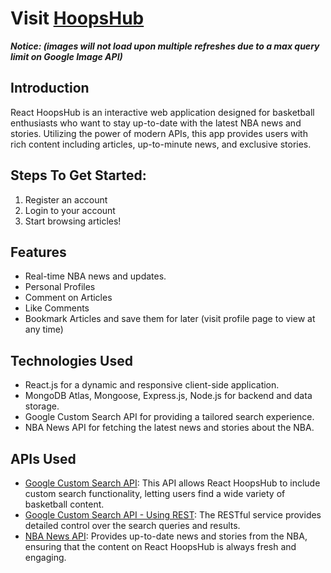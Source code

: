 # Visit [HoopsHub](https://hoops-hub-backend.onrender.com/HoopsHub)

***Notice: (images will not load upon multiple refreshes due to a max query limit on Google Image API)*** 

## Introduction
React HoopsHub is an interactive web application designed for basketball enthusiasts who want to stay up-to-date with the latest NBA news and stories. Utilizing the power of modern APIs, this app provides users with rich content including articles, up-to-minute news, and exclusive stories.

## Steps To Get Started:
1. Register an account
2. Login to your account
3. Start browsing articles! 

## Features
- Real-time NBA news and updates.
- Personal Profiles
- Comment on Articles
- Like Comments
- Bookmark Articles and save them for later (visit profile page to view at any time) 

## Technologies Used
- React.js for a dynamic and responsive client-side application.
- MongoDB Atlas, Mongoose, Express.js, Node.js for backend and data storage. 
- Google Custom Search API for providing a tailored search experience.
- NBA News API for fetching the latest news and stories about the NBA.

## APIs Used
- [Google Custom Search API](https://developers.google.com/custom-search/v1/introduction): This API allows React HoopsHub to include custom search functionality, letting users find a wide variety of basketball content.
- [Google Custom Search API - Using REST](https://developers.google.com/custom-search/v1/using_rest): The RESTful service provides detailed control over the search queries and results.
- [NBA News API](https://nba-stories.onrender.com/): Provides up-to-date news and stories from the NBA, ensuring that the content on React HoopsHub is always fresh and engaging.
